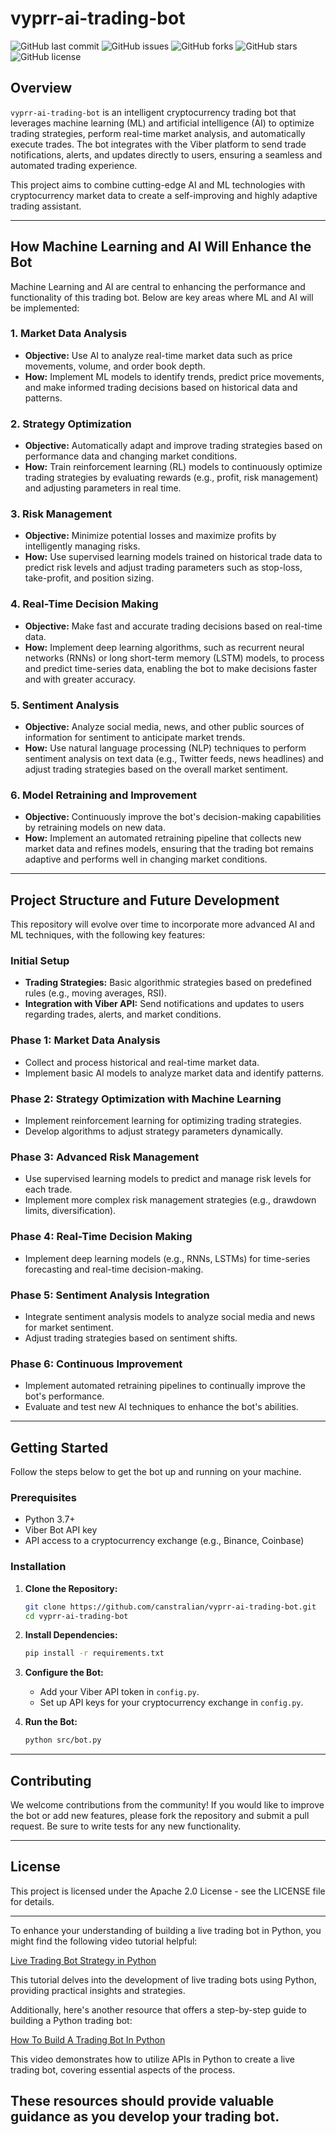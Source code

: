 # vyprr-ai-trading-bot

![GitHub last commit](https://img.shields.io/github/last-commit/canstralian/vyprr-ai-trading-bot)
![GitHub issues](https://img.shields.io/github/issues/canstralian/vyprr-ai-trading-bot)
![GitHub forks](https://img.shields.io/github/forks/canstralian/vyprr-ai-trading-bot)
![GitHub stars](https://img.shields.io/github/stars/canstralian/vyprr-ai-trading-bot)
![GitHub license](https://img.shields.io/github/license/canstralian/vyprr-ai-trading-bot)

## Overview

`vyprr-ai-trading-bot` is an intelligent cryptocurrency trading bot that leverages machine learning (ML) and artificial intelligence (AI) to optimize trading strategies, perform real-time market analysis, and automatically execute trades. The bot integrates with the Viber platform to send trade notifications, alerts, and updates directly to users, ensuring a seamless and automated trading experience.

This project aims to combine cutting-edge AI and ML technologies with cryptocurrency market data to create a self-improving and highly adaptive trading assistant.

---

## How Machine Learning and AI Will Enhance the Bot

Machine Learning and AI are central to enhancing the performance and functionality of this trading bot. Below are key areas where ML and AI will be implemented:

### 1. **Market Data Analysis**
   - **Objective:** Use AI to analyze real-time market data such as price movements, volume, and order book depth.
   - **How:** Implement ML models to identify trends, predict price movements, and make informed trading decisions based on historical data and patterns.

### 2. **Strategy Optimization**
   - **Objective:** Automatically adapt and improve trading strategies based on performance data and changing market conditions.
   - **How:** Train reinforcement learning (RL) models to continuously optimize trading strategies by evaluating rewards (e.g., profit, risk management) and adjusting parameters in real time.

### 3. **Risk Management**
   - **Objective:** Minimize potential losses and maximize profits by intelligently managing risks.
   - **How:** Use supervised learning models trained on historical trade data to predict risk levels and adjust trading parameters such as stop-loss, take-profit, and position sizing.

### 4. **Real-Time Decision Making**
   - **Objective:** Make fast and accurate trading decisions based on real-time data.
   - **How:** Implement deep learning algorithms, such as recurrent neural networks (RNNs) or long short-term memory (LSTM) models, to process and predict time-series data, enabling the bot to make decisions faster and with greater accuracy.

### 5. **Sentiment Analysis**
   - **Objective:** Analyze social media, news, and other public sources of information for sentiment to anticipate market trends.
   - **How:** Use natural language processing (NLP) techniques to perform sentiment analysis on text data (e.g., Twitter feeds, news headlines) and adjust trading strategies based on the overall market sentiment.

### 6. **Model Retraining and Improvement**
   - **Objective:** Continuously improve the bot's decision-making capabilities by retraining models on new data.
   - **How:** Implement an automated retraining pipeline that collects new market data and refines models, ensuring that the trading bot remains adaptive and performs well in changing market conditions.

---

## Project Structure and Future Development

This repository will evolve over time to incorporate more advanced AI and ML techniques, with the following key features:

### **Initial Setup**
- **Trading Strategies:** Basic algorithmic strategies based on predefined rules (e.g., moving averages, RSI).
- **Integration with Viber API:** Send notifications and updates to users regarding trades, alerts, and market conditions.

### **Phase 1: Market Data Analysis**
- Collect and process historical and real-time market data.
- Implement basic AI models to analyze market data and identify patterns.
  
### **Phase 2: Strategy Optimization with Machine Learning**
- Implement reinforcement learning for optimizing trading strategies.
- Develop algorithms to adjust strategy parameters dynamically.

### **Phase 3: Advanced Risk Management**
- Use supervised learning models to predict and manage risk levels for each trade.
- Implement more complex risk management strategies (e.g., drawdown limits, diversification).

### **Phase 4: Real-Time Decision Making**
- Implement deep learning models (e.g., RNNs, LSTMs) for time-series forecasting and real-time decision-making.
  
### **Phase 5: Sentiment Analysis Integration**
- Integrate sentiment analysis models to analyze social media and news for market sentiment.
- Adjust trading strategies based on sentiment shifts.

### **Phase 6: Continuous Improvement**
- Implement automated retraining pipelines to continually improve the bot's performance.
- Evaluate and test new AI techniques to enhance the bot's abilities.

---

## Getting Started

Follow the steps below to get the bot up and running on your machine.

### Prerequisites
- Python 3.7+
- Viber Bot API key
- API access to a cryptocurrency exchange (e.g., Binance, Coinbase)

### Installation
1. **Clone the Repository:**
   ```bash
   git clone https://github.com/canstralian/vyprr-ai-trading-bot.git
   cd vyprr-ai-trading-bot
   ```

2. **Install Dependencies:**
   ```bash
   pip install -r requirements.txt
   ```

3. **Configure the Bot:**
   - Add your Viber API token in `config.py`.
   - Set up API keys for your cryptocurrency exchange in `config.py`.

4. **Run the Bot:**
   ```bash
   python src/bot.py
   ```

---

## Contributing

We welcome contributions from the community! If you would like to improve the bot or add new features, please fork the repository and submit a pull request. Be sure to write tests for any new functionality.

---

## License
This project is licensed under the Apache 2.0 License - see the LICENSE file for details.

---

To enhance your understanding of building a live trading bot in Python, you might find the following video tutorial helpful:

[Live Trading Bot Strategy in Python](https://www.youtube.com/watch?v=bZhtvvFm17A)

This tutorial delves into the development of live trading bots using Python, providing practical insights and strategies.

Additionally, here's another resource that offers a step-by-step guide to building a Python trading bot:

[How To Build A Trading Bot In Python](https://www.youtube.com/watch?v=WcfKaZL4vpA)

This video demonstrates how to utilize APIs in Python to create a live trading bot, covering essential aspects of the process.

These resources should provide valuable guidance as you develop your trading bot. 
---
